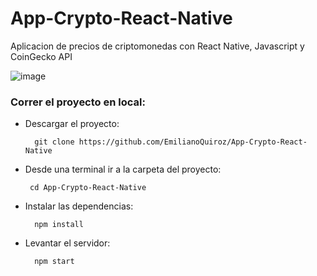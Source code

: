 # App-Crypto-React-Native
Aplicacion de precios de criptomonedas con React Native, Javascript y CoinGecko API

![image](https://user-images.githubusercontent.com/78452543/221340459-2fc002d8-b8f1-45a0-aade-f139cd691255.png)

### Correr el proyecto en local:

- Descargar el proyecto:

        git clone https://github.com/EmilianoQuiroz/App-Crypto-React-Native
 
 - Desde una terminal ir a la carpeta del proyecto:
 
        cd App-Crypto-React-Native   
        
- Instalar las dependencias: 

        npm install
        
- Levantar el servidor:

        npm start
